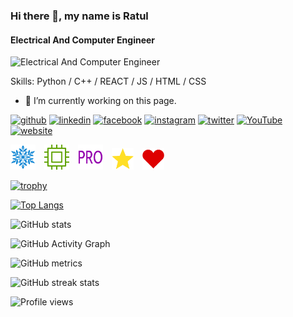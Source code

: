 ### Hi there 👋, my name is Ratul
#### Electrical And Computer Engineer
![Electrical And Computer Engineer](https://scontent.fdac136-1.fna.fbcdn.net/v/t1.18169-9/1043904_232604460222909_1033185300_n.jpg?_nc_cat=107&ccb=1-7&_nc_sid=19026a&_nc_eui2=AeFvyoGkUlSAtLjNun_M_G7loGnv0ihvblSgae_SKG9uVNxTPoiPz10g7P3C-as5AMYPbQFG9-N1cRkylSKvaZpO&_nc_ohc=-U0iFJy_bJoAX_X44QD&_nc_ht=scontent.fdac136-1.fna&oh=00_AfC-VObSxbgF2NOaE3O6lrkSYJ5aJuteDS-2ibpGCi-4_g&oe=64134BEE)


Skills: Python / C++ / REACT / JS / HTML / CSS

- 🔭 I’m currently working on this page. 


[<img src='https://cdn.jsdelivr.net/npm/simple-icons@3.0.1/icons/github.svg' alt='github' height='40'>](https://github.com/raratul)  [<img src='https://cdn.jsdelivr.net/npm/simple-icons@3.0.1/icons/linkedin.svg' alt='linkedin' height='40'>](https://www.linkedin.com/in/ra-tul-610020195/)  [<img src='https://cdn.jsdelivr.net/npm/simple-icons@3.0.1/icons/facebook.svg' alt='facebook' height='40'>](https://www.facebook.com/bizarre.ratul)  [<img src='https://cdn.jsdelivr.net/npm/simple-icons@3.0.1/icons/instagram.svg' alt='instagram' height='40'>](https://www.instagram.com/ra_ratul/)  [<img src='https://cdn.jsdelivr.net/npm/simple-icons@3.0.1/icons/twitter.svg' alt='twitter' height='40'>](https://twitter.com/@RatulRa)  [<img src='https://cdn.jsdelivr.net/npm/simple-icons@3.0.1/icons/youtube.svg' alt='YouTube' height='40'>](https://www.youtube.com/channel/@kiratul5280)  [<img src='https://cdn.jsdelivr.net/npm/simple-icons@3.0.1/icons/icloud.svg' alt='website' height='40'>](https://www.kiratul.xyz/)  

<a href='https://archiveprogram.github.com/'><img src='https://raw.githubusercontent.com/acervenky/animated-github-badges/master/assets/acbadge.gif' width='40' height='40'></a> <a href='https://docs.github.com/en/developers'><img src='https://raw.githubusercontent.com/acervenky/animated-github-badges/master/assets/devbadge.gif' width='40' height='40'></a> <a href='https://github.com/pricing'><img src='https://raw.githubusercontent.com/acervenky/animated-github-badges/master/assets/pro.gif' width='40' height='40'></a> <a href='https://stars.github.com/'><img src='https://raw.githubusercontent.com/acervenky/animated-github-badges/master/assets/starbadge.gif' width='35' height='35'></a> <a href='https://docs.github.com/en/github/supporting-the-open-source-community-with-github-sponsors'><img src='https://raw.githubusercontent.com/acervenky/animated-github-badges/master/assets/sponsorbadge.gif' width='35' height='35'></a> 

[![trophy](https://github-profile-trophy.vercel.app/?username=raratul)](https://github.com/ryo-ma/github-profile-trophy)

[![Top Langs](https://github-readme-stats.vercel.app/api/top-langs/?username=raratul)](https://github.com/anuraghazra/github-readme-stats)

![GitHub stats](https://github-readme-stats.vercel.app/api?username=raratul&show_icons=true)  

![GitHub Activity Graph](https://activity-graph.herokuapp.com/graph?username=raratul)  

![GitHub metrics](https://metrics.lecoq.io/raratul)  

![GitHub streak stats](https://streak-stats.demolab.com/?user=raratul)  

![Profile views](https://gpvc.arturio.dev/raratul)  
